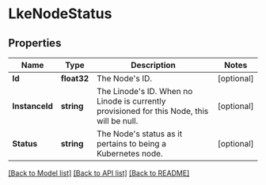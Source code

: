 # LkeNodeStatus

## Properties

Name | Type | Description | Notes
------------ | ------------- | ------------- | -------------
**Id** | **float32** | The Node&#39;s ID.  | [optional] 
**InstanceId** | **string** | The Linode&#39;s ID. When no Linode is currently provisioned for this Node, this will be null.  | [optional] 
**Status** | **string** | The Node&#39;s status as it pertains to being a Kubernetes node.  | [optional] 

[[Back to Model list]](../README.md#documentation-for-models) [[Back to API list]](../README.md#documentation-for-api-endpoints) [[Back to README]](../README.md)


